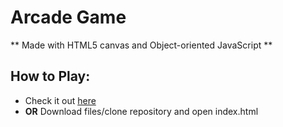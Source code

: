 Arcade Game
===
** Made with HTML5 canvas and Object-oriented JavaScript **
## How to Play:
* Check it out [here](http://jorypestorious.com/front-end-web-developer-nanodegree/game)
* **OR** Download files/clone repository and open index.html

